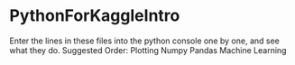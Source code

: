 # PythonForKaggleIntro
Enter the lines in these files into the python console one by one, and see what they do. 
Suggested Order:
Plotting
Numpy
Pandas
Machine Learning
